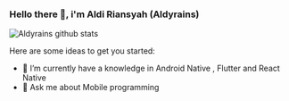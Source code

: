 ### Hello there 👋, i'm Aldi Riansyah (Aldyrains)

![Aldyrains github stats](https://github-readme-stats.vercel.app/api?username=aldyrains&show_icons=true)

Here are some ideas to get you started:

- 🌱 I’m currently have a knowledge in Android Native , Flutter and React Native
- 💬 Ask me about Mobile programming
